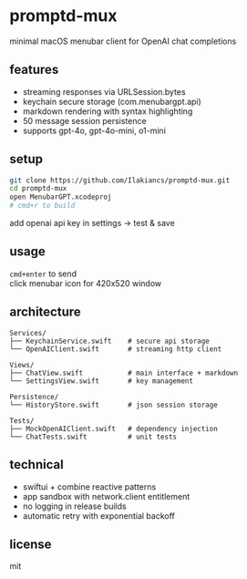 # promptd-mux

minimal macOS menubar client for OpenAI chat completions

## features

- streaming responses via URLSession.bytes
- keychain secure storage (com.menubargpt.api)
- markdown rendering with syntax highlighting  
- 50 message session persistence
- supports gpt-4o, gpt-4o-mini, o1-mini

## setup

```bash
git clone https://github.com/Ilakiancs/promptd-mux.git
cd promptd-mux
open MenubarGPT.xcodeproj
# cmd+r to build
```

add openai api key in settings → test & save

## usage

`cmd+enter` to send  
click menubar icon for 420x520 window

## architecture

```
Services/
├── KeychainService.swift    # secure api storage
└── OpenAIClient.swift       # streaming http client

Views/
├── ChatView.swift           # main interface + markdown
└── SettingsView.swift       # key management

Persistence/
└── HistoryStore.swift       # json session storage

Tests/
├── MockOpenAIClient.swift   # dependency injection
└── ChatTests.swift          # unit tests
```

## technical

- swiftui + combine reactive patterns
- app sandbox with network.client entitlement
- no logging in release builds
- automatic retry with exponential backoff

## license

mit